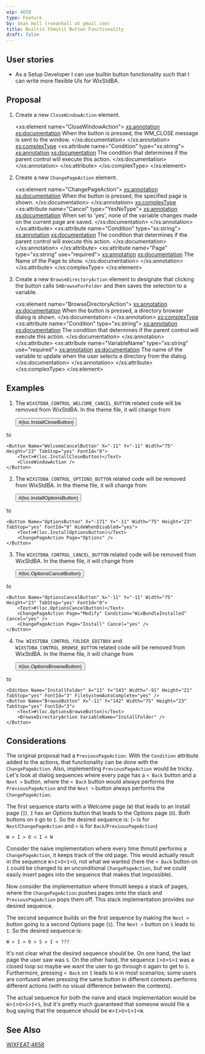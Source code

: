 ```yaml
---
wip: 4658
type: Feature
by: Sean Hall (rseanhall at gmail.com)
title: Builtin thmutil Button Functionality
draft: false
---
```


## User stories

* As a Setup Developer I can use builtin button functionality such that I can write more flexible UIs for WixStdBA.


## Proposal

1) Create a new `CloseWindowAction` element.

    <xs:element name="CloseWindowAction">
        <xs:annotation>
            <xs:documentation>
                When the button is pressed, the WM_CLOSE message is sent to the window.
            </xs:documentation>
        </xs:annotation>
        <xs:complexType>
            <xs:attribute name="Condition" type="xs:string">
                <xs:annotation>
                    <xs:documentation>
                        The condition that determines if the parent control will execute this action.
                    </xs:documentation>
                </xs:annotation>
            </xs:attribute>
        </xs:complexType>
    </xs:element>

2) Create a new `ChangePageAction` element.

    <xs:element name="ChangePageAction">
        <xs:annotation>
            <xs:documentation>
                When the button is pressed, the specified page is shown.
            </xs:documentation>
        </xs:annotation>
        <xs:complexType>
            <xs:attribute name="Cancel" type="YesNoType">
                <xs:annotation>
                    <xs:documentation>
                        When set to 'yes', none of the variable changes made on the current page are saved.
                    </xs:documentation>
                </xs:annotation>
            </xs:attribute>
            <xs:attribute name="Condition" type="xs:string">
                <xs:annotation>
                    <xs:documentation>
                        The condition that determines if the parent control will execute this action.
                    </xs:documentation>
                </xs:annotation>
            </xs:attribute>
            <xs:attribute name="Page" type="xs:string" use="required">
                <xs:annotation>
                    <xs:documentation>
                        The Name of the Page to show.
                    </xs:documentation>
                </xs:annotation>
            </xs:attribute>
        </xs:complexType>
    </xs:element>

3) Create a new `BrowseDirectoryAction` element to designate that clicking the button calls `SHBrowseForFolder` and then saves the selection to a variable.

    <xs:element name="BrowseDirectoryAction">
        <xs:annotation>
            <xs:documentation>
                When the button is pressed, a directory browser dialog is shown.
            </xs:documentation>
        </xs:annotation>
        <xs:complexType>
            <xs:attribute name="Condition" type="xs:string">
                <xs:annotation>
                    <xs:documentation>
                        The condition that determines if the parent control will execute this action.
                    </xs:documentation>
                </xs:annotation>
            </xs:attribute>
            <xs:attribute name="VariableName" type="xs:string" use="required">
                <xs:annotation>
                    <xs:documentation>
                        The name of the variable to update when the user selects a directory from the dialog.
                    </xs:documentation>
                </xs:annotation>
            </xs:attribute>
        </xs:complexType>
    </xs:element>


## Examples

1) The `WIXSTDBA_CONTROL_WELCOME_CANCEL_BUTTON` related code will be removed from WixStdBA.  In the theme file, it will change from

    <Button Name="WelcomeCancelButton" X="-11" Y="-11" Width="75" Height="23" TabStop="yes" FontId="0">
        #(loc.InstallCloseButton)
    </Button>

to

    <Button Name="WelcomeCancelButton" X="-11" Y="-11" Width="75" Height="23" TabStop="yes" FontId="0">
        <Text>#(loc.InstallCloseButton)</Text>
        <CloseWindowAction />
    </Button>

2) The `WIXSTDBA_CONTROL_OPTIONS_BUTTON` related code will be removed from WixStdBA.  In the theme file, it will change from

    <Button Name="OptionsButton" X="-171" Y="-11" Width="75" Height="23" TabStop="yes" FontId="0" HideWhenDisabled="yes">
        #(loc.InstallOptionsButton)
    </Button>

to

    <Button Name="OptionsButton" X="-171" Y="-11" Width="75" Height="23" TabStop="yes" FontId="0" HideWhenDisabled="yes">
        <Text>#(loc.InstallOptionsButton)</Text>
        <ChangePageAction Page="Options" />
    </Button>

3) The `WIXSTDBA_CONTROL_CANCEL_BUTTON` related code will be removed from WixStdBA.  In the theme file, it will change from

    <Button Name="OptionsCancelButton" X="-11" Y="-11" Width="75" Height="23" TabStop="yes" FontId="0">
        #(loc.OptionsCancelButton)
    </Button>

to

    <Button Name="OptionsCancelButton" X="-11" Y="-11" Width="75" Height="23" TabStop="yes" FontId="0">
        <Text>#(loc.OptionsCancelButton)</Text>
        <ChangePageAction Page="Modify" Condition="WixBundleInstalled" Cancel="yes" />
        <ChangePageAction Page="Install" Cancel="yes" />
    </Button>

4) `The WIXSTDBA_CONTROL_FOLDER_EDITBOX` and `WIXSTDBA_CONTROL_BROWSE_BUTTON` related code will be removed from WixStdBA.  In the theme file, it will change from

    <Editbox Name="FolderEditbox" X="11" Y="143" Width="-91" Height="21" TabStop="yes" FontId="3" FileSystemAutoComplete="yes" />
    <Button Name="BrowseButton" X="-11" Y="142" Width="75" Height="23" TabStop="yes" FontId="3">
        #(loc.OptionsBrowseButton)
    </Button>

to

    <Editbox Name="InstallFolder" X="11" Y="143" Width="-91" Height="21" TabStop="yes" FontId="3" FileSystemAutoComplete="yes" />
    <Button Name="BrowseButton" X="-11" Y="142" Width="75" Height="23" TabStop="yes" FontId="3">
        <Text>#(loc.OptionsBrowseButton)</Text>
        <BrowseDirectoryAction VariableName="InstallFolder" />
    </Button>


## Considerations

The original proposal had a `PreviousPageAction`.
With the `Condition` attribute added to the actions, that functionality can be done with the `ChangePageAction`.
Also, implementing `PreviousPageAction` would be tricky.
Let's look at dialog sequences where every page has a `< Back` button and a `Next >` button, where the `< Back` button would always performs the `PreviousPageAction` and the `Next >` button always performs the `ChangePageAction`.

The first sequence starts with a Welcome page (`W`) that leads to an Install page (`I`).
`I` has an Options button that leads to the Options page (`O`).
Both buttons on `O` go to `I`.
So the desired sequence is: (`>` is for `Next`/`ChangePageAction` and `<` is for `Back`/`PreviousPageAction`)

    W > I > O < I < W

Consider the naive implementation where every time thmutil performs a `ChangePageAction`, it keeps track of the old page.
This would actually result in the sequence `W`>`I`>`O`<`I`<`O`, not what we wanted (here the `< Back` button on `I` could be changed to an unconditional `ChangePageAction`, but we could easily insert pages into the sequence that makes that impossible).

Now consider the implementation where thmutil keeps a stack of pages, where the `ChangePageAction` pushes pages onto the stack and `PreviousPageAction` pops them off.
This stack implementation provides our desired sequence.

The second sequence builds on the first sequence by making the `Next >` button going to a second Options page (`S`).
The `Next >` button on `S` leads to `I`.
So the desired sequence is:

    W > I > O > S > I < ???

It's not clear what the desired sequence should be.
On one hand, the last page the user saw was `S`.
On the other hand, the sequence `I`>`O`>`S`>`I` was a closed loop so maybe we want the user to go through `O` again to get to `S`.
Furthermore, pressing `< Back` on `I` leads to `W` in most scenarios; some users are confused when pressing the same button in different contexts performs different actions (with no visual difference between the contexts).

The actual sequence for both the naive and stack implementation would be `W`>`I`>`O`>`S`>`I`<`S`, but it's pretty much guaranteed that someone would file a bug saying that the sequence should be `W`>`I`>`O`>`S`>`I`<`W`.


## See Also

[WIXFEAT:4658](http://wixtoolset.org/issues/4658/)
